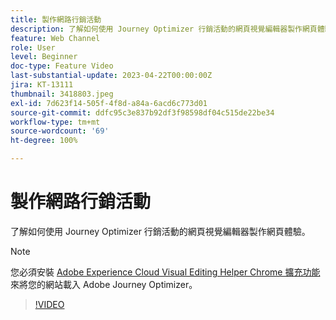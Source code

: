 ```yaml
---
title: 製作網路行銷活動
description: 了解如何使用 Journey Optimizer 行銷活動的網頁視覺編輯器製作網頁體驗。
feature: Web Channel
role: User
level: Beginner
doc-type: Feature Video
last-substantial-update: 2023-04-22T00:00:00Z
jira: KT-13111
thumbnail: 3418803.jpeg
exl-id: 7d623f14-505f-4f8d-a84a-6acd6c773d01
source-git-commit: ddfc95c3e837b92df3f98598df04c515de22be34
workflow-type: tm+mt
source-wordcount: '69'
ht-degree: 100%

---
```


# 製作網路行銷活動

了解如何使用 Journey Optimizer 行銷活動的網頁視覺編輯器製作網頁體驗。

>[!NOTE]
> 您必須安裝 [Adobe Experience Cloud Visual Editing Helper Chrome 擴充功能](https://chrome.google.com/webstore/detail/adobe-experience-cloud-vi/kgmjjkfjacffaebgpkpcllakjifppnca)來將您的網站載入 Adobe Journey Optimizer。

>[!VIDEO](https://video.tv.adobe.com/v/3418803/?quality=12&learn=on)
